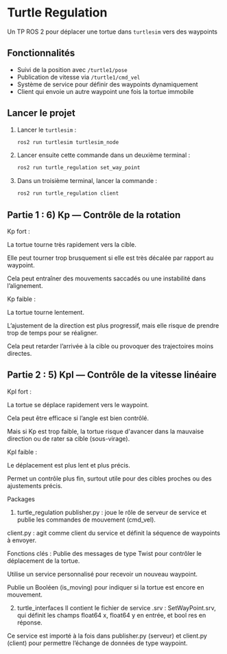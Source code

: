 # Turtle Regulation

Un TP ROS 2 pour déplacer une tortue dans `turtlesim` vers des waypoints

## Fonctionnalités

- Suivi de la position avec `/turtle1/pose`
- Publication de vitesse via `/turtle1/cmd_vel`
- Système de service pour définir des waypoints dynamiquement
- Client qui envoie un autre waypoint une fois la tortue immobile


## Lancer le projet

1. Lancer le `turtlesim` :
   ```bash
   ros2 run turtlesim turtlesim_node
   ```
   
2. Lancer ensuite cette commande dans un deuxième terminal :
   ```bash
   ros2 run turtle_regulation set_way_point
   ```

3. Dans un troisième terminal, lancer la commande :
   ```bash
   ros2 run turtle_regulation client
   ```



## Partie 1 : 6) Kp — Contrôle de la rotation
Kp fort :

La tortue tourne très rapidement vers la cible.

Elle peut tourner trop brusquement si elle est très décalée par rapport au waypoint.

Cela peut entraîner des mouvements saccadés ou une instabilité dans l’alignement.

Kp faible :

La tortue tourne lentement.

L’ajustement de la direction est plus progressif, mais elle risque de prendre trop de temps pour se réaligner.

Cela peut retarder l’arrivée à la cible ou provoquer des trajectoires moins directes.

 
 
## Partie 2 : 5) Kpl — Contrôle de la vitesse linéaire
Kpl fort :

La tortue se déplace rapidement vers le waypoint.

Cela peut être efficace si l’angle est bien contrôlé.

Mais si Kp est trop faible, la tortue risque d'avancer dans la mauvaise direction ou de rater sa cible (sous-virage).

Kpl faible :

Le déplacement est plus lent et plus précis.

Permet un contrôle plus fin, surtout utile pour des cibles proches ou des ajustements précis.

Packages
1. turtle_regulation
publisher.py : joue le rôle de serveur de service et publie les commandes de mouvement (cmd_vel).

client.py : agit comme client du service et définit la séquence de waypoints à envoyer.

Fonctions clés :
Publie des messages de type Twist pour contrôler le déplacement de la tortue.

Utilise un service personnalisé pour recevoir un nouveau waypoint.

Publie un Booléen (is_moving) pour indiquer si la tortue est encore en mouvement.

2. turtle_interfaces
Il contient le fichier de service .srv : SetWayPoint.srv, qui définit les champs float64 x, float64 y en entrée, et bool res en réponse.

Ce service est importé à la fois dans publisher.py (serveur) et client.py (client) pour permettre l’échange de données de type waypoint.